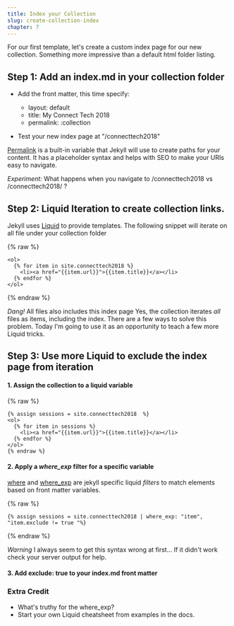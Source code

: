 ```yaml
---
title: Index your Collection
slug: create-collection-index
chapter: 7
---
```

For our first template,  let's create a custom index page for our new collection.
Something more impressive than a default html folder listing.  

## Step 1: Add an index.md in your collection folder
* Add the front matter, this time specify:
    * layout: default
    * title: My Connect Tech 2018
    * permalink: :collection

* Test your new index page at "/connecttech2018"

[Permalink](https://jekyllrb.com/docs/permalinks/) is a built-in variable
that Jekyll will use to create paths for your content.  It has a placeholder
syntax and helps with SEO to make your URIs easy to navigate.

*Experiment:*  What happens when you navigate to /connecttech2018  vs /connecttech2018/ ?

## Step 2: Liquid Iteration to create collection links.
Jekyll uses [Liquid](https://shopify.github.io/liquid/) to provide templates.
The following snippet will iterate on all file under your collection folder

{% raw %}
```liquid
<ol>
  {% for item in site.connecttech2018 %}
    <li><a href="{{item.url}}">{{item.title}}</a></li>
  {% endfor %}
</ol>
```
{% endraw %}

*Dang!*  All files also includes this index page
Yes, the collection iterates *all* files as items, including the index.
There are a few ways to solve this problem.  Today I'm going to use it as an
opportunity to teach a few more Liquid tricks.

## Step 3: Use more Liquid to exclude the index page from iteration

#### 1. Assign the collection to a liquid variable
{% raw %}
```liquid
{% assign sessions = site.connecttech2018  %}
<ol>
  {% for item in sessions %}
    <li><a href="{{item.url}}">{{item.title}}</a></li>
  {% endfor %}
</ol>
{% endraw %}
```

#### 2. Apply a *where_exp* filter for a specific variable
[where](https://www.siteleaf.com/blog/advanced-liquid-where/)  and [
where_exp](https://distresssignal.org/jekyll-where-expression-filter) are
jekyll specific liquid *filters* to match elements based on front matter variables.

{% raw %}
```liquid
{% assign sessions = site.connecttech2018 | where_exp: "item", "item.exclude != true "%}
```
{% endraw %}

*Warning*  I always seem to get this syntax wrong at first...  If it didn't work
check your server output for help.

#### 3. Add exclude: true to your index.md front matter

### Extra Credit
* What's truthy for the where_exp?  
* Start your own Liquid cheatsheet from examples in the docs.
